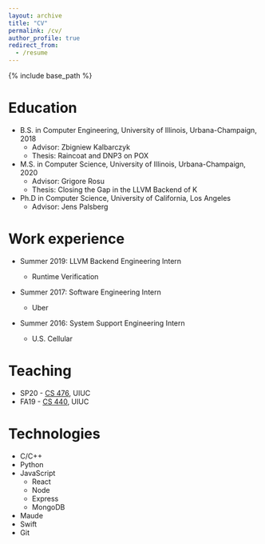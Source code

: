 ```yaml
---
layout: archive
title: "CV"
permalink: /cv/
author_profile: true
redirect_from:
  - /resume
---
```


{% include base_path %}

Education
======
* B.S. in Computer Engineering, University of Illinois, Urbana-Champaign, 2018
  * Advisor: Zbigniew Kalbarczyk
  * Thesis: Raincoat and DNP3 on POX
* M.S. in Computer Science, University of Illinois, Urbana-Champaign, 2020
  * Advisor: Grigore Rosu
  * Thesis: Closing the Gap in the LLVM Backend of K
* Ph.D in Computer Science, University of California, Los Angeles
  * Advisor: Jens Palsberg

Work experience
======
* Summer 2019: LLVM Backend Engineering Intern
  * Runtime Verification

* Summer 2017: Software Engineering Intern
  * Uber

* Summer 2016: System Support Engineering Intern
  * U.S. Cellular

Teaching
======
* SP20 - [CS 476](https://courses.engr.illinois.edu/cs476/sp2020/), UIUC
* FA19 - [CS 440](https://courses.engr.illinois.edu/cs440/fa2019/), UIUC

Technologies
======
* C/C++
* Python
* JavaScript
  * React
  * Node
  * Express
  * MongoDB
* Maude
* Swift
* Git
